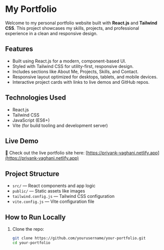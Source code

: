 # My Portfolio

Welcome to my personal portfolio website built with **React.js** and **Tailwind CSS**. This project showcases my skills, projects, and professional experience in a clean and responsive design.

## Features

- Built using React.js for a modern, component-based UI.
- Styled with Tailwind CSS for utility-first, responsive design.
- Includes sections like About Me, Projects, Skills, and Contact.
- Responsive layout optimized for desktops, tablets, and mobile devices.
- Interactive project cards with links to live demos and GitHub repos.

## Technologies Used

- React.js
- Tailwind CSS
- JavaScript (ES6+)
- Vite (for build tooling and development server)

## Live Demo

🚀 Check out the live portfolio site here: [https://priyank-vaghani.netlify.app](https://priyank-vaghani.netlify.app)

## Project Structure

- `src/` — React components and app logic
- `public/` — Static assets like images
- `tailwind.config.js` — Tailwind CSS configuration
- `vite.config.js` — Vite configuration file

## How to Run Locally

1. Clone the repo:

   ```bash
   git clone https://github.com/yourusername/your-portfolio.git
   cd your-portfolio
